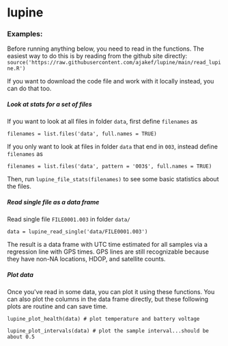 # lupine

### Examples:
Before running anything below, you need to read in the functions. The easiest way to do this is by reading from the github site directly:
```source('https://raw.githubusercontent.com/ajakef/lupine/main/read_lupine.R')```

If you want to download the code file and work with it locally instead, you can do that too.

##### Look at stats for a set of files
If you want to look at all files in folder `data`, first define `filenames` as
```
filenames = list.files('data', full.names = TRUE)
```

If you only want to look at files in folder `data` that end in `003`, instead define `filenames` as
```
filenames = list.files('data', pattern = '003$', full.names = TRUE)
```

Then, run `lupine_file_stats(filenames)` to see some basic statistics about the files.

##### Read single file as a data frame
Read single file `FILE0001.003` in folder `data/`
```
data = lupine_read_single('data/FILE0001.003')
```
The result is a data frame with UTC time estimated for all samples via a regression line with GPS times. GPS lines are still recognizable because they have non-NA locations, HDOP, and satellite counts.

##### Plot data
Once you've read in some data, you can plot it using these functions. You can also plot the columns in the data frame directly, but these following plots are routine and can save time.

```lupine_plot_health(data) # plot temperature and battery voltage```

```lupine_plot_intervals(data) # plot the sample interval...should be about 0.5```
